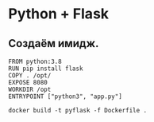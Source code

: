 # Python + Flask

## Создаём имидж.
```
FROM python:3.8
RUN pip install flask
COPY . /opt/
EXPOSE 8080
WORKDIR /opt
ENTRYPOINT ["python3", "app.py"]
```
```
docker build -t pyflask -f Dockerfile .
```
